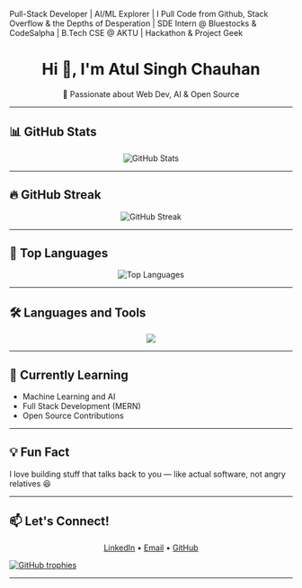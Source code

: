 
Pull-Stack Developer | AI/ML Explorer | I Pull Code from Github, Stack Overflow & the Depths of Desperation | SDE Intern @ Bluestocks & CodeSalpha | B.Tech CSE @ AKTU | Hackathon & Project Geek

<h1 align="center">Hi 👋, I'm Atul Singh Chauhan</h1>
<p align="center">🚀 Passionate about Web Dev, AI & Open Source</p>

---

<h2>📊 GitHub Stats</h2>

<p align="center">
  <img src="https://github-readme-stats.vercel.app/api?username=atulsinghchauhan&show_icons=true&theme=radical" alt="GitHub Stats" />
</p>

---

<h2>🔥 GitHub Streak</h2>

<p align="center">
  <img src="https://streak-stats.demolab.com?user=atulsinghchauhan&theme=radical" alt="GitHub Streak" />
</p>

---

<h2>🚀 Top Languages</h2>

<p align="center">
  <img src="https://github-readme-stats.vercel.app/api/top-langs/?username=atulsinghchauhan&layout=compact&theme=radical" alt="Top Languages" />
</p>

---

<h2>🛠️ Languages and Tools</h2>

<p align="center">
  <img src="https://skillicons.dev/icons?i=android,java,css,html,js,git,cpp,react,python" />
</p>

---

<h2>🧠 Currently Learning</h2>
<ul>
  <li>Machine Learning and AI</li>
  <li>Full Stack Development (MERN)</li>
  <li>Open Source Contributions</li>
</ul>

---

<h2>💡 Fun Fact</h2>
<p>I love building stuff that talks back to you — like actual software, not angry relatives 😆</p>

---

<h2>📫 Let's Connect!</h2>
<p align="center">
  <a href="https://linkedin.com/in/atulsinghchauhan" target="_blank">LinkedIn</a> •
  <a href="mailto:yourmail@example.com">Email</a> •
  <a href="https://github.com/atulsinghchauhan">GitHub</a>
</p>




[![GitHub trophies](https://github-profile-trophy.vercel.app/?username=seriesatul&theme=radical)](https://github.com/ryo-ma/github-profile-trophy)


---


<!---
seriesatul/seriesatul is a ✨ special ✨ repository because its `README.md` (this file) appears on your GitHub profile.
You can click the Preview link to take a look at your changes.
--->
